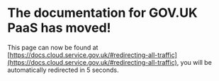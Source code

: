 # The documentation for GOV.UK PaaS has moved!
This page can now be found at [https://docs.cloud.service.gov.uk/#redirecting-all-traffic](https://docs.cloud.service.gov.uk/#redirecting-all-traffic), you will be automatically redirected in 5 seconds.